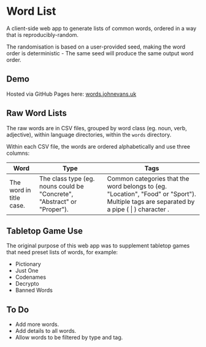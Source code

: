 # Word List

A client-side web app to generate lists of common words, ordered in a way that is reproducibly-random.

The randomisation is based on a user-provided seed, making the word order is deterministic - The same seed will produce the same output word order.

## Demo
Hosted via GitHub Pages here: [words.johnevans.uk](https://words.johnevans.uk/)

## Raw Word Lists

The raw words are in CSV files, grouped by word class (eg. noun, verb, adjective), within language directories, within the ```words``` directory.

Within each CSV file, the words are ordered alphabetically and use three columns:

| Word | Type | Tags |
| --- | --- | --- |
|The word in title case. | The class type (eg. nouns could be "Concrete", "Abstract" or "Proper"). | Common categories that the word belongs to (eg. "Location", "Food" or "Sport"). Multiple tags are separated by a pipe ( \| ) character .

## Tabletop Game Use

The original purpose of this web app was to supplement tabletop games that need preset lists of words, for example:

- Pictionary
- Just One
- Codenames
- Decrypto
- Banned Words

## To Do
- Add more words.
- Add details to all words.
- Allow words to be filtered by type and tag.